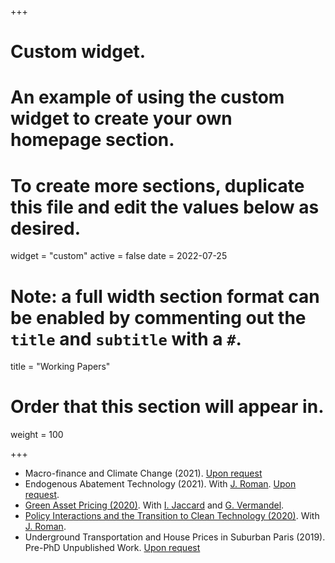 +++
# Custom widget.
# An example of using the custom widget to create your own homepage section.
# To create more sections, duplicate this file and edit the values below as desired.
widget = "custom"
active = false
date = 2022-07-25

# Note: a full width section format can be enabled by commenting out the `title` and `subtitle` with a `#`.
title = "Working Papers"


# Order that this section will appear in.
weight = 100

+++
- Macro-finance and Climate Change (2021). [Upon request](mailto:g.benmir@lse.ac.uk)
- Endogenous Abatement Technology (2021). With [J. Roman](https://sites.google.com/view/josselinroman/about?authuser=0). [Upon request](mailto:g.benmir@lse.ac.uk).
- [Green Asset Pricing (2020)](files/Green_asset_pricing_vJuly2022.pdf). With [I. Jaccard](https://sites.google.com/site/ivanjaccard/home) and [G. Vermandel](https://vermandel.fr/the-author/).
- [Policy Interactions and the Transition to Clean Technology (2020)](files/Policy_Interaction_vJuly2022.pdf). With [J. Roman](https://sites.google.com/view/josselinroman/about?authuser=0).
- Underground Transportation and House Prices in Suburban Paris (2019). Pre-PhD Unpublished Work. [Upon request](mailto:g.benmir@lse.ac.uk)